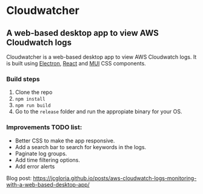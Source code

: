 # Cloudwatcher
## A web-based desktop app to view AWS Cloudwatch logs

Cloudwatcher is a web-based desktop app to view AWS Cloudwatch logs. It is built using [Electron](https://electronjs.org/), [React](https://reactjs.org/) and [MUI](https://mui.com/) CSS components.

### Build steps
1. Clone the repo
2. `npm install`
3. `npm run build`
4. Go to the `release` folder and run the appropiate binary for your OS.

### Improvements TODO list:
- Better CSS to make the app responsive. 
- Add a search bar to search for keywords in the logs. 
- Paginate log groups. 
- Add time filtering options.
- Add error alerts

Blog post: https://jcgloria.github.io/posts/aws-cloudwatch-logs-monitoring-with-a-web-based-desktop-app/
